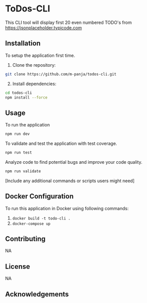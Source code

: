 # ToDos-CLI

This CLI tool will display first 20 even numbered TODO's from  https://jsonplaceholder.typicode.com

## Installation

To setup the application first time.

1. Clone the repository:

```bash
git clone https://github.com/m-panja/todos-cli.git
```

2. Install dependencies:

```bash
cd todos-cli
npm install --force
```

## Usage

To run the application

```bash
npm run dev
```

To validate and test the application with test coverage.

```bash
npm run test
```

Analyze code to find potential bugs and improve your code quality.

```bash
npm run validate
```

[Include any additional commands or scripts users might need]

## Docker Configuration

To run this application in Docker using following commands:

1. ```docker build -t todo-cli .```
2. ```docker-compose up```


## Contributing

NA

## License

NA

## Acknowledgements

